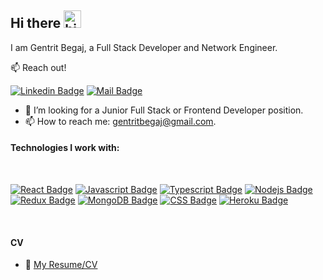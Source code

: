 ## Hi there <img src="https://user-images.githubusercontent.com/1303154/88677602-1635ba80-d120-11ea-84d8-d263ba5fc3c0.gif" width="28px" alt="hi">

I am Gentrit Begaj, a Full Stack Developer and Network Engineer.

:mailbox: Reach out!

[![Linkedin Badge](https://img.shields.io/badge/-Gentrit-0e76a8?style=flat&labelColor=0e76a8&logo=linkedin&logoColor=white)](https://www.linkedin.com/in/gentritbegaj/) [![Mail Badge](https://img.shields.io/badge/-gentritbegaj-c0392b?style=flat&labelColor=c0392b&logo=gmail&logoColor=white)](mailto:gentritbegaj@gmail.com)

<!-- TODO: Add last video link -->

- 🤔 I’m looking for a Junior Full Stack or Frontend Developer position.
- 📫 How to reach me: gentritbegaj@gmail.com.

#### Technologies I work with:

<br />

<!-- TODO: Make technologies links takes you to repositories -->

[![React Badge](https://img.shields.io/badge/-React-61DBFB?style=for-the-badge&labelColor=black&logo=react&logoColor=61DBFB)](#) [![Javascript Badge](https://img.shields.io/badge/-Javascript-F0DB4F?style=for-the-badge&labelColor=black&logo=javascript&logoColor=F0DB4F)](#) [![Typescript Badge](https://img.shields.io/badge/-Typescript-007acc?style=for-the-badge&labelColor=black&logo=typescript&logoColor=007acc)](#) [![Nodejs Badge](https://img.shields.io/badge/-Nodejs-3C873A?style=for-the-badge&labelColor=black&logo=node.js&logoColor=3C873A)](#) [![Redux Badge](https://img.shields.io/badge/Redux-593D88?style=for-the-badge&logo=redux&logoColor=white)](#) [![MongoDB Badge](https://img.shields.io/badge/MongoDB-4EA94B?style=for-the-badge&logo=mongodb&logoColor=white)](#) [![CSS Badge](https://img.shields.io/badge/CSS3-1572B6?style=for-the-badge&logo=css3&logoColor=white)](#) [![Heroku Badge](https://img.shields.io/badge/Heroku-430098?style=for-the-badge&logo=heroku&logoColor=white)](#)

<br />

#### CV

- :paperclip: [My Resume/CV](https://github.com/GentritBegaj/GentritBegaj/blob/master/resume/Gentrit_Begaj_CV.pdf)

